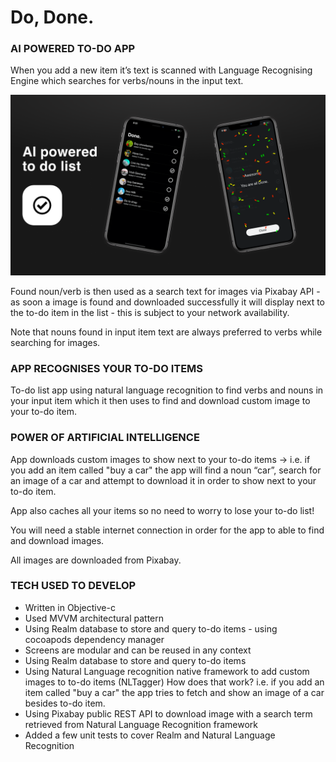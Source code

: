 # Do, Done.
### AI POWERED TO-DO APP
When you add a new item it’s text is scanned with Language Recognising Engine which searches for verbs/nouns in the input text.

![](App%20Screenshots/done_screenshot.png)

Found noun/verb is then used as a search text for images via Pixabay API - as soon a image is found and downloaded successfully it will display next to the to-do item in the list - this is subject to your network availability.

Note that nouns found in input item text are always preferred to verbs while searching for images.

### APP RECOGNISES YOUR TO-DO ITEMS
To-do list app using natural language recognition to find verbs and nouns in your input item which it then uses to find and download custom image to your to-do item.

### POWER OF ARTIFICIAL INTELLIGENCE
App downloads custom images to show next to your to-do items -> i.e. if you add an item called "buy a car" the app will find a noun “car”, search for an image of a car and attempt to download it in order to show next to your to-do item. 

App also caches all your items so no need to worry to lose your to-do list!

You will need a stable internet connection in order for the app to able to find and download images.

All images are downloaded from Pixabay.

### TECH USED TO DEVELOP
* Written in Objective-c
* Used MVVM architectural pattern
* Using Realm database to store and query to-do items - using cocoapods dependency manager
* Screens are modular and can be reused in any context
* Using Realm database to store and query to-do items
* Using Natural Language recognition native framework to add custom images to to-do items (NLTagger)
How does that work? i.e. if you add an item called "buy a car" the app tries to fetch and show an image of a car besides to-do item.
* Using Pixabay public REST API to download image with a search term retrieved from Natural Language Recognition framework
* Added a few unit tests to cover Realm and Natural Language Recognition 
